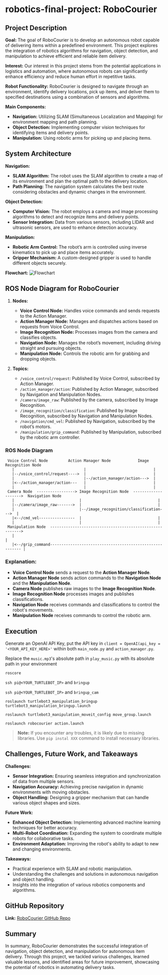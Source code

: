 # robotics-final-project: RoboCourier

## Project Description

**Goal:**
The goal of RoboCourier is to develop an autonomous robot capable of delivering items within a predefined environment. This project explores the integration of robotics algorithms for navigation, object detection, and manipulation to achieve efficient and reliable item delivery.

**Interest:**
Our interest in this project stems from the potential applications in logistics and automation, where autonomous robots can significantly enhance efficiency and reduce human effort in repetitive tasks.

**Robot Functionality:**
RoboCourier is designed to navigate through an environment, identify delivery locations, pick up items, and deliver them to specified destinations using a combination of sensors and algorithms.

**Main Components:**
- **Navigation:** Utilizing SLAM (Simultaneous Localization and Mapping) for environment mapping and path planning.
- **Object Detection:** Implementing computer vision techniques for identifying items and delivery points.
- **Manipulation:** Using robotic arms for picking up and placing items.

## System Architecture

**Navigation:**
- **SLAM Algorithm:** The robot uses the SLAM algorithm to create a map of its environment and plan the optimal path to the delivery location.
- **Path Planning:** The navigation system calculates the best route considering obstacles and dynamic changes in the environment.

**Object Detection:**
- **Computer Vision:** The robot employs a camera and image processing algorithms to detect and recognize items and delivery points.
- **Sensor Integration:** Data from various sensors, including LIDAR and ultrasonic sensors, are used to enhance detection accuracy.

**Manipulation:**
- **Robotic Arm Control:** The robot’s arm is controlled using inverse kinematics to pick up and place items accurately.
- **Gripper Mechanism:** A custom-designed gripper is used to handle different objects securely.

**Flowchart:**
![Flowchart](robotics-final-project/Flowchart.png)

## ROS Node Diagram for RoboCourier

1. **Nodes:**
   - **Voice Control Node:** Handles voice commands and sends requests to the Action Manager.
   - **Action Manager Node:** Manages and dispatches actions based on requests from Voice Control.
   - **Image Recognition Node:** Processes images from the camera and classifies objects.
   - **Navigation Node:** Manages the robot’s movement, including driving straight and pursuing objects.
   - **Manipulation Node:** Controls the robotic arm for grabbing and dropping objects.

2. **Topics:**
   - `/voice_control/request`: Published by Voice Control, subscribed by Action Manager.
   - `/action_manager/action`: Published by Action Manager, subscribed by Navigation and Manipulation Nodes.
   - `/camera/image_raw`: Published by the camera, subscribed by Image Recognition.
   - `/image_recognition/classification`: Published by Image Recognition, subscribed by Navigation and Manipulation Nodes.
   - `/navigation/cmd_vel`: Published by Navigation, subscribed by the robot’s motors.
   - `/manipulation/grip_command`: Published by Manipulation, subscribed by the robotic arm controller.


### ROS Node Diagram
```plaintext
 Voice Control Node         Action Manager Node            Image Recognition Node
   |                               |                              |
   |--/voice_control/request---->  |                              |
   |                               |--/action_manager/action--->  |
   |<--/action_manager/action---   |                              |
   |                               |                              |
 Camera Node  -----------------> Image Recognition Node  -------------------->  Navigation Node
   |                             |                                  |
   |--/camera/image_raw------->  |                                  |
   |                             |--/image_recognition/classification--->  |
   |<--/cmd_vel----------------  |                                  |
   |                             |                                  |
 Manipulation Node  --------------------------------------------------------->
   |                                                                          |
   |<--/grip_command--------------------------------------------------------- |
```

### Explanation:
- **Voice Control Node** sends a request to the **Action Manager Node**.
- **Action Manager Node** sends action commands to the **Navigation Node** and the **Manipulation Node**.
- **Camera Node** publishes raw images to the **Image Recognition Node**.
- **Image Recognition Node** processes images and publishes classifications.
- **Navigation Node** receives commands and classifications to control the robot's movements.
- **Manipulation Node** receives commands to control the robotic arm.

## Execution
Generate an OpenAI API Key, put the API key in `client = OpenAI(api_key = '<YOUR_API_KEY_HERE>'` within both `main_node.py` and `action_manager.py`.

Replace the `music.mp3`'s absolute path in `play_music.py` with its absolute path in your environment
  
`roscore`

`ssh pi@<YOUR_TURTLEBOT_IP>` and `bringup`

`ssh pi@<YOUR_TURTLEBOT_IP>` and `bringup_cam`

`roslaunch turtlebot3_manipulation_bringup turtlebot3_manipulation_bringup.launch`

`roslaunch turtlebot3_manipulation_moveit_config move_group.launch`

`roslaunch robocourier action.launch`

> **Note:** If you encounter any troubles, it is likely due to missing libraries. Use  `pip instal XXX` command to install necessary libraries.

## Challenges, Future Work, and Takeaways

**Challenges:**
- **Sensor Integration:** Ensuring seamless integration and synchronization of data from multiple sensors.
- **Navigation Accuracy:** Achieving precise navigation in dynamic environments with moving obstacles.
- **Object Handling:** Designing a gripper mechanism that can handle various object shapes and sizes.

**Future Work:**
- **Enhanced Object Detection:** Implementing advanced machine learning techniques for better accuracy.
- **Multi-Robot Coordination:** Expanding the system to coordinate multiple robots for collaborative tasks.
- **Environment Adaptation:** Improving the robot's ability to adapt to new and changing environments.

**Takeaways:**
- Practical experience with SLAM and robotic manipulation.
- Understanding the challenges and solutions in autonomous navigation and object handling.
- Insights into the integration of various robotics components and algorithms.


## GitHub Repository

**Link:** [RoboCourier GitHub Repo](https://github.com/terastion/robotics-final-project)

## Summary

In summary, RoboCourier demonstrates the successful integration of navigation, object detection, and manipulation for autonomous item delivery. Through this project, we tackled various challenges, learned valuable lessons, and identified areas for future improvement, showcasing the potential of robotics in automating delivery tasks.
